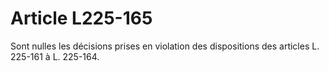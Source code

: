 # Article L225-165

Sont nulles les décisions prises en violation des dispositions des articles L. 225-161 à L. 225-164.